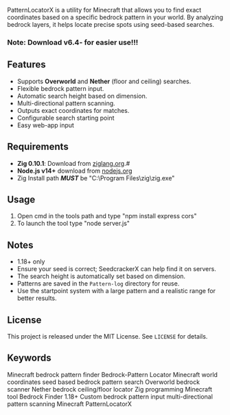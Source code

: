 PatternLocatorX is a utility for Minecraft that allows you to find exact coordinates based on a specific bedrock pattern in your world. By analyzing bedrock layers, it helps locate precise spots using seed-based searches.
### Note: Download v6.4- for easier use!!!

## Features
- Supports **Overworld** and **Nether** (floor and ceiling) searches.
- Flexible bedrock pattern input.
- Automatic search height based on dimension.
- Multi-directional pattern scanning.
- Outputs exact coordinates for matches.
- Configurable search starting point
- Easy web-app input

## Requirements
- **Zig 0.10.1**: Download from [ziglang.org](https://ziglang.org/download/).#
- **Node.js v14+** download from [nodejs.org](https://nodejs.org/en/download)
- Zig Install path ***MUST*** be "C:\Program Files\zig\zig.exe"
 
## Usage
1. Open cmd in the tools path and type "npm install express cors"
2. To launch the tool type "node server.js"

## Notes
- 1.18+ only
- Ensure your seed is correct; SeedcrackerX can help find it on servers.
- The search height is automatically set based on dimension.
- Patterns are saved in the `Pattern-log` directory for reuse.
- Use the startpoint system with a large pattern and a realistic range for better results.

## License
This project is released under the MIT License. See `LICENSE` for details.

## Keywords
Minecraft bedrock pattern finder
Bedrock-Pattern Locator
Minecraft world coordinates
seed based bedrock pattern search
Overworld bedrock scanner
Nether bedrock ceiling/floor locator
Zig programming Minecraft tool
Bedrock Finder 1.18+
Custom bedrock pattern input
multi-directional pattern scanning Minecraft
PatternLocatorX
